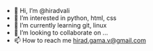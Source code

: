 - 👋 Hi, I’m @hiradvali
- 👀 I’m interested in python, html, css
- 🌱 I’m currently learning git, linux
- 💞️ I’m looking to collaborate on ...
- 📫 How to reach me hirad.gama.v@gmail.com

<!---
hiradvali/hiradvali is a ✨ special ✨ repository because its `README.md` (this file) appears on your GitHub profile.
You can click the Preview link to take a look at your changes.
--->
